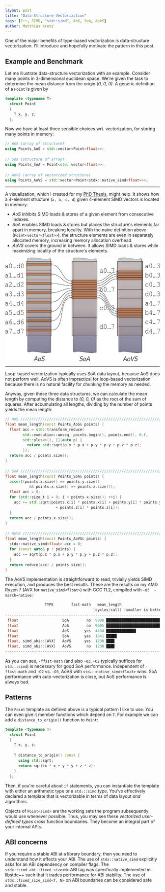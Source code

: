 ```yaml
---
layout: post
title: "Data-Structure Vectorization"
tags: [C++, SIMD, "std::simd", AoS, SoA, AoVS]
author: Matthias Kretz
---
```


One of the major benefits of type-based vectorization is data-structure 
vectorization. I'll introduce and hopefully motivate the pattern in this post.

## Example and Benchmark

Let me illustrate data-structure vectorization with an example. Consider many 
points in 3-dimensional euclidean space. We're given the task to determine the 
mean distance from the origin *(0, 0, 0)*. A generic definition of a `Point` is 
given by

```cpp
template <typename T>
  struct Point
  {
    T x, y, z;
  };
```

Now we have at least three sensible choices wrt. vectorization, for storing 
many points in memory:

```cpp
// AoS (array of structure)
using Points_AoS = std::vector<Point<float>>;

// SoA (structure of array)
using Points_SoA = Point<std::vector<float>>;

// AoVS (array of vectorized structure)
using Points_AoVS = std::vector<Point<stdx::native_simd<float>>>;
```

---

A visualization, which I created for my [PhD 
Thesis](http://dx.doi.org/10.13140/RG.2.1.2355.4323), might help. It shows how 
a 4-element structure (`a, b, c, d`) given 4-element SIMD vectors is located in 
memory:
* *AoS* inhibits SIMD loads & stores of a given element from consecutive 
indexes.
* *SoA* enables SIMD loads & stores but places the structure's elements far 
apart in memory, breaking locality. With the naïve definition above 
(`Point<vector<float>>`), the structure elements are even in separately 
allocated memory, increasing memory allocation overhead.
* *AoVS* covers the ground in between. It allows SIMD loads & stores while 
maximizing locality of the structure's elements.

![AoS, SoA, and AoVS](/assets/images/AoVS.png)

---

Loop-based vectorization typically uses SoA data layout, because AoS does not 
perform well. AoVS is often impractical for loop-based vectorization because 
there is no natural facility for chunking the memory as needed.

Anyway, given these three data structures, we can calculate the mean length by 
computing the distance to *(0, 0, 0)* as the root of the sum of squares. After 
accumulating all lengths, dividing by the number of points yields the mean 
length:
```cpp
// AoS ////////////////////////////////////////////////////////////////////////
float mean_length(const Points_AoS& points) {
  float acc = std::transform_reduce(
		std::execution::unseq, points.begin(), points.end(), 0.f,
		std::plus<>(), [](auto p) {
		  return std::sqrt(p.x * p.x + p.y * p.y + p.z * p.z);
		});
  return acc / points.size();
}

// SoA ////////////////////////////////////////////////////////////////////////
float mean_length(const Points_SoA& points) {
  assert(points.x.size() == points.y.size()
           && points.x.size() == points.z.size());
  float acc = 0;
  for (std::size_t i = 0; i < points.x.size(); ++i) {
    acc += std::sqrt(points.x[i] * points.x[i] + points.y[i] * points.y[i]
                       + points.z[i] * points.z[i]);
  }
  return acc / points.x.size();
}

// AoVS ///////////////////////////////////////////////////////////////////////
float mean_length(const Points_AoVS& points) {
  stdx::native_simd<float> acc = 0;
  for (const auto& p : points) {
    acc += sqrt(p.x * p.x + p.y * p.y + p.z * p.z);
  }
  return reduce(acc) / points.size();
}
```

The AoVS implementation is straightforward to read, trivially yields SIMD 
execution, and produces the best results. These are the results on my AMD Ryzen 
7 (AVX for `native_simd<float>`) with GCC 11.2, compiled with `-O3 
-march=native`:
```cpp
                  TYPE        fast-math   mean_length
                                        [cycles/call] (smaller is better)
-----------------------------------------------------------------------------
 float                    SoA        no  9800 ██████████████████████████████
 float                    AoS        no  9695 █████████████████████████████▋
 float                    AoS       yes  4404 █████████████▌                
 float                    SoA       yes  1541 ████▊                         
 float, simd_abi::[AVX]   AoVS      yes  1238 ███▊                          
 float, simd_abi::[AVX]   AoVS       no  1230 ███▊                          
-----------------------------------------------------------------------------
```
As you can see, `-ffast-math` (and also `-O3`, `-O2` typically suffices for 
`stdₓ::simd`) is necessary for good SoA performance. Independent of 
`-ffast-math` and `-O2` vs. `-O3`, AoVS with `stdₓ::native_simd<float>` wins. 
SoA performance with auto-vectorization is close, but AoS performance is always 
bad.

## Patterns

The `Point` template as defined above is a typical pattern I like to use. You 
can even give it member functions which depend on `T`. For example we can add a 
`distance_to_origin()` function to `Point`:
```cpp
template <typename T>
  struct Point
  {
    T x, y, z;

    T distance_to_origin() const {
      using std::sqrt;
      return sqrt(x * x + y * y + z * z);
    }
  };
```
Then, if you're careful about `if` statements, you can instantiate the template 
with either an arithmetic type or a `stdₓ::simd` type. You've effectively 
declared a template that is vectorizable in terms of data layout *and* 
algorithms.

Objects of `Point<simd>` are the working sets the program subsequently would 
use whenever possible. Thus, you may see these *vectorized user-defined types* 
cross function boundaries. They become an integral part of your internal APIs.

## ABI concerns

If you require a stable ABI at a library boundary, then you need to understand 
how it affects your ABI. The use of `stdx::native_simd` explicitly asks for an 
ABI dependency on compiler flags. The `stdx::simd_abi::fixed_size<N>` ABI tag 
was specifically implemented in libstdc++ such that it trades performance for 
ABI stability. The use of `stdx::fixed_size_simd<T, N>` on ABI boundaries can 
be considered safe and stable.
